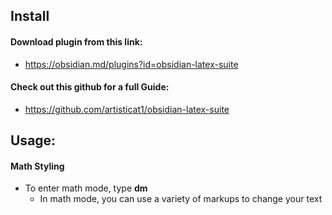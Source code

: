 ## Install
#### Download plugin from this link:
* https://obsidian.md/plugins?id=obsidian-latex-suite
#### Check out this github for a full Guide:
* https://github.com/artisticat1/obsidian-latex-suite
## Usage:
#### Math Styling
* To enter math mode, type **dm** 
	* In math mode, you can use a variety of markups to change your text

